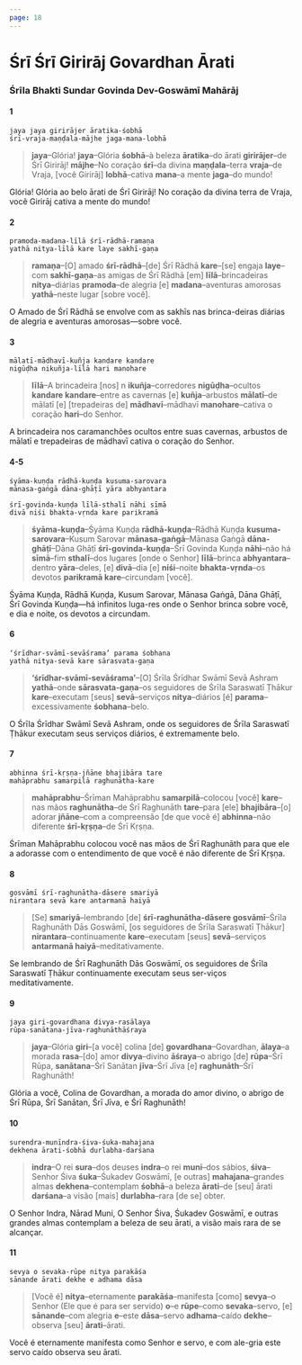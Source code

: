 ```yaml
---
page: 18
---
```


# Śrī Śrī Girirāj Govardhan Ārati

### Śrīla Bhakti Sundar Govinda Dev-Goswāmī Mahārāj

#### 1

    jaya jaya girirājer āratika-śobhā
    śrī-vraja-maṇḍala-mājhe jaga-mana-lobhā

> **jaya**–Glória! **jaya**–Glória **śobhā**–à beleza **āratika**–do ārati **girirājer**–de Śrī Girirāj! **mājhe**–No coração **śrī**–da divina **maṇḍala**–terra **vraja**–de Vraja, [você Girirāj] **lobhā**–cativa **mana**–a mente **jaga**–do mundo!

Glória! Glória ao belo ārati de Śrī Girirāj! No coração da divina terra de Vraja, você Girirāj cativa a mente do mundo!

#### 2

    pramoda-madana-līlā śrī-rādhā-ramaṇa
    yathā nitya-līlā kare laye sakhī-gaṇa

> **ramaṇa**–[O] amado **śrī-rādhā**–[de] Śrī Rādhā **kare**–[se] engaja **laye**–com **sakhī-gaṇa**–as amigas de Śrī Rādhā [em] **līlā**–brincadeiras **nitya**–diárias **pramoda**–de alegria [e] **madana**–aventuras amorosas **yathā**–neste lugar [sobre você].

O Amado de Śrī Rādhā se envolve com as sakhīs nas brinca-deiras diárias de alegria e aventuras amorosas—sobre você.

#### 3

    mālatī-mādhavī-kuñja kandare kandare
    nigūḍha nikuñja-līlā hari manohare

> **līlā**–A brincadeira [nos] n **ikuñja**–corredores **nigūḍha**–ocultos **kandare kandare**–entre as cavernas [e] **kuñja**–arbustos **mālatī**–de mālatī [e] [trepadeiras de] **mādhavī**–mādhavī **manohare**–cativa o coração **hari**–do Senhor.

A brincadeira nos caramanchões ocultos entre suas cavernas, arbustos de mālatī e trepadeiras de mādhavī cativa o coração do Senhor.

#### 4-5

    śyāma-kuṇḍa rādhā-kuṇḍa kusuma-sarovara
    mānasa-gaṅgā dāna-ghāṭī yāra abhyantara

    śrī-govinda-kuṇḍa līlā-sthalī nāhi sīmā
    divā niśi bhakta-vṛnda kare parikramā

> **śyāma-kuṇḍa**–Śyāma Kuṇḍa **rādhā-kuṇḍa**–Rādhā Kuṇḍa **kusuma-sarovara**–Kusum Sarovar **mānasa-gaṅgā**–Mānasa Gaṅgā **dāna-ghāṭī**–Dāna Ghāṭī **śrī-govinda-kuṇḍa**–Śrī Govinda Kuṇḍa **nāhi**–não há **sīmā**–fim **sthalī**–dos lugares [onde o Senhor] **līlā**–brinca **abhyantara**–dentro **yāra**–deles, [e] **divā**–dia [e] **niśi**–noite **bhakta-vṛnda**–os devotos **parikramā kare**–circundam [você].

Śyāma Kuṇḍa, Rādhā Kuṇḍa, Kusum Sarovar, Mānasa Gaṅgā, Dāna Ghāṭī, Śrī Govinda Kuṇḍa—há infinitos luga-res onde o Senhor brinca sobre você, e dia e noite, os devotos a circundam.

#### 6

    ‘śrīdhar-svāmī-sevāśrama’ parama śobhana
    yathā nitya-sevā kare sārasvata-gaṇa

> **‘śrīdhar-svāmī-sevāśrama’**–[O] Śrīla Śrīdhar Swāmī Sevā Ashram **yathā**–onde **sārasvata-gaṇa**–os seguidores de Śrīla Saraswatī Ṭhākur **kare**–executam [seus] **sevā**–serviços **nitya**–diários [é] **parama**–excessivamente **śobhana**–belo.

O Śrīla Śrīdhar Swāmī Sevā Ashram, onde os seguidores de Śrīla Saraswatī Ṭhākur executam seus serviços diários, é extremamente belo.

#### 7

    abhinna śrī-kṛṣṇa-jñāne bhajibāra tare
    mahāprabhu samarpilā raghunātha-kare

> **mahāprabhu**–Śrīman Mahāprabhu **samarpilā**–colocou [você] **kare**–nas mãos **raghunātha**–de Śrī Raghunāth **tare**–para [ele] **bhajibāra**–[o] adorar **jñāne**–com a compreensão [de que você é] **abhinna**–não diferente **śrī-kṛṣṇa**–de Śrī Kṛṣṇa.

Śrīman Mahāprabhu colocou você nas mãos de Śrī Raghunāth para que ele a adorasse com o entendimento de que você é não diferente de Śrī Kṛṣṇa.

#### 8

    gosvāmī śrī-raghunātha-dāsere smariyā
    nirantara sevā kare antarmanā haiyā

> [Se] **smariyā**–lembrando [de] **śrī-raghunātha-dāsere gosvāmī**–Śrīla Raghunāth Dās Goswāmī, [os seguidores de Śrīla Saraswatī Ṭhākur] **nirantara**–continuamente **kare**–executam [seus] **sevā**–serviços **antarmanā haiyā**–meditativamente.

Se lembrando de Śrī Raghunāth Dās Goswāmī, os seguidores de Śrīla Saraswatī Ṭhākur continuamente executam seus ser-viços meditativamente.

#### 9

    jaya giri-govardhana divya-rasālaya
    rūpa-sanātana-jīva-raghunāthāśraya

> **jaya**–Glória **giri**–[a você] colina [de] **govardhana**–Govardhan, **ālaya**–a morada **rasa**–[do] amor **divya**–divino **āśraya**–o abrigo [de] **rūpa**–Śrī Rūpa, **sanātana**–Śrī Sanātan **jīva**–Śrī Jīva [e] **raghunāth**–Śrī Raghunāth!

Glória a você, Colina de Govardhan, a morada do amor divino, o abrigo de Śrī Rūpa, Śrī Sanātan, Śrī Jīva, e Śrī Raghunāth!

#### 10

    surendra-munīndra-śiva-śuka-mahajana
    dekhena ārati-śobhā durlabha-darśana

> **indra**–O rei **sura**–dos deuses **indra**–o rei **muni**–dos sábios, **śiva**–Senhor Śiva **śuka**–Śukadev Goswāmī, [e outras] **mahajana**–grandes almas **dekhena**–contemplam **śobhā**–a beleza **ārati**–de [seu] ārati **darśana**–a visão [mais] **durlabha**–rara [de se] obter.

O Senhor Indra, Nārad Muni, O Senhor Śiva, Śukadev Goswāmī, e outras grandes almas contemplam a beleza de seu ārati, a visão mais rara de se alcançar.

#### 11

    sevya o sevaka-rūpe nitya parakāśa
    sānande ārati dekhe e adhama dāsa

> [Você é] **nitya**–eternamente **parakāśa**–manifesta [como] **sevya**–o Senhor (Ele que é para ser servido) **o**–e **rūpe**–como **sevaka**–servo, [e] **sānande**–com alegria **e**–este **dāsa**–servo **adhama**–caído **dekhe**–observa [seu] **ārati**–ārati.

Você é eternamente manifesta como Senhor e servo, e com ale-gria este servo caído observa seu ārati.

